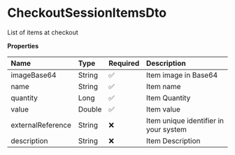 # CheckoutSessionItemsDto

List of items at checkout

**Properties**

| Name              | Type   | Required | Description                           |
| :---------------- | :----- | :------- | :------------------------------------ |
| imageBase64       | String | ✅       | Item image in Base64                  |
| name              | String | ✅       | Item name                             |
| quantity          | Long   | ✅       | Item Quantity                         |
| value             | Double | ✅       | Item value                            |
| externalReference | String | ❌       | Item unique identifier in your system |
| description       | String | ❌       | Item Description                      |

<!-- This file was generated by liblab | https://liblab.com/ -->
